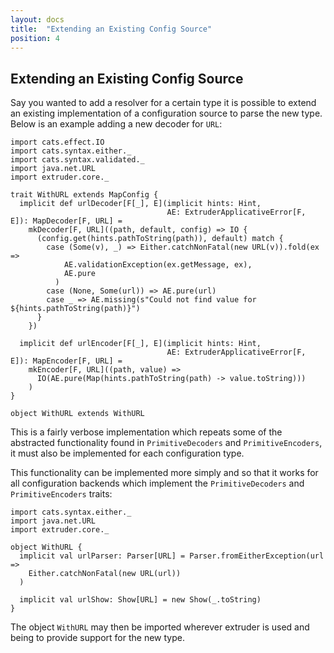 ```yaml
---
layout: docs
title:  "Extending an Existing Config Source"
position: 4
---
```

## Extending an Existing Config Source

Say you wanted to add a resolver for a certain type it is possible to extend an existing implementation of a configuration source to parse the new type. Below is an example adding a new decoder for `URL`:

```tut:silent
import cats.effect.IO
import cats.syntax.either._
import cats.syntax.validated._
import java.net.URL
import extruder.core._

trait WithURL extends MapConfig {
  implicit def urlDecoder[F[_], E](implicit hints: Hint,
                                   AE: ExtruderApplicativeError[F, E]): MapDecoder[F, URL] =
    mkDecoder[F, URL]((path, default, config) => IO {
      (config.get(hints.pathToString(path)), default) match {
        case (Some(v), _) => Either.catchNonFatal(new URL(v)).fold(ex =>
            AE.validationException(ex.getMessage, ex),
            AE.pure
          )
        case (None, Some(url)) => AE.pure(url)
        case _ => AE.missing(s"Could not find value for ${hints.pathToString(path)}")
      }
    })

  implicit def urlEncoder[F[_], E](implicit hints: Hint,
                                   AE: ExtruderApplicativeError[F, E]): MapEncoder[F, URL] =
    mkEncoder[F, URL]((path, value) =>
      IO(AE.pure(Map(hints.pathToString(path) -> value.toString)))
    )
}

object WithURL extends WithURL
```

This is a fairly verbose implementation which repeats some of the abstracted functionality found in `PrimitiveDecoders` and `PrimitiveEncoders`, it must also be implemented for each configuration type.

This functionality can be implemented more simply and so that it works for all configuration backends which implement the `PrimitiveDecoders` and `PrimitiveEncoders` traits:

```tut:silent
import cats.syntax.either._
import java.net.URL
import extruder.core._

object WithURL {
  implicit val urlParser: Parser[URL] = Parser.fromEitherException(url =>
    Either.catchNonFatal(new URL(url))
  )

  implicit val urlShow: Show[URL] = new Show(_.toString)
}
```

The object `WithURL` may then be imported wherever extruder is used and being to provide support for the new type.
